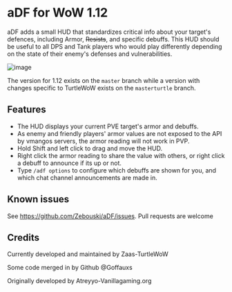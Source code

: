 # aDF for WoW 1.12
aDF adds a small HUD that standardizes critical info about your target's defences, including Armor, ~~Resists~~, and specific debuffs. This HUD should be useful to all DPS and Tank players who would play differently depending on the state of their enemy's defenses and vulnerabilities.

![image](https://github.com/Zebouski/aDF/assets/11151284/d4f9b479-4498-4ec7-88c8-501f9cf759b5)

The version for 1.12 exists on the `master` branch while a version with changes specific to TurtleWoW exists on the `masterturtle` branch.

## Features
* The HUD displays your current PVE target's armor and debuffs.
* As enemy and friendly players' armor values are not exposed to the API by vmangos servers, the armor reading will not work in PVP. 
* Hold Shift and left click to drag and move the HUD.
* Right click the armor reading to share the value with others, or right click a debuff to announce if its up or not. 
* Type `/adf options` to configure which debuffs are shown for you, and which chat channel announcements are made in.

## Known issues

See https://github.com/Zebouski/aDF/issues. Pull requests are welcome

## Credits

Currently developed and maintained by Zaas-TurtleWoW

Some code merged in by Github @Goffauxs

Originally developed by Atreyyo-Vanillagaming.org
